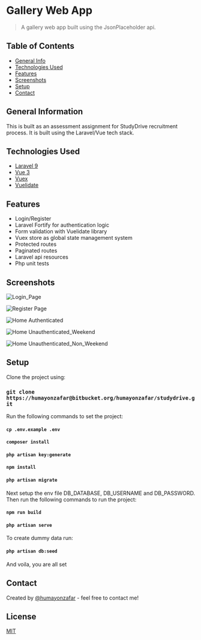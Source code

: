 # Gallery Web App
> A gallery web app built using the JsonPlaceholder api. 

## Table of Contents
* [General Info](#general-information)
* [Technologies Used](#technologies-used)
* [Features](#features)
* [Screenshots](#screenshots)
* [Setup](#setup)
* [Contact](#contact)

## General Information
This is built as an assessment assignment for StudyDrive recruitment process. It is built using the 
Laravel/Vue tech stack.

## Technologies Used
- [Laravel 9](https://laravel.com/docs/9.x/releases)
- [Vue 3](https://vuejs.org/)
- [Vuex](https://vuex.vuejs.org/)
- [Vuelidate](https://vuelidate.js.org/)

## Features
- Login/Register
- Laravel Fortify for authentication logic
- Form validation with Vuelidate library
- Vuex store as global state management system
- Protected routes
- Paginated routes
- Laravel api resources
- Php unit tests

## Screenshots
![Login_Page](https://res.cloudinary.com/humayoncloud/image/upload/v1653499924/sutdydrive/gallery_login_thkfrm.png)

![Register Page](https://res.cloudinary.com/humayoncloud/image/upload/v1653499924/sutdydrive/gallery_register_htdam9.png)

![Home Authenticated](https://res.cloudinary.com/humayoncloud/image/upload/v1653499925/sutdydrive/gallery_authenticated_o0nlzn.png)

![Home Unauthenticated_Weekend](https://res.cloudinary.com/humayoncloud/image/upload/v1653499944/sutdydrive/gallery_weekend_o8crzu.png)

![Home Unauthenticated_Non_Weekend](https://res.cloudinary.com/humayoncloud/image/upload/v1653499941/sutdydrive/gallery_home_page_non_weekend_o33kpz.png)

## Setup
Clone the project using:

### `git clone https://humayonzafar@bitbucket.org/humayonzafar/studydrive.git`

Run the following commands to set the project:

#### `cp .env.example .env`
#### `composer install`
#### `php artisan key:generate`
#### `npm install`
#### `php artisan migrate`

Next setup the env file DB_DATABASE, DB_USERNAME and DB_PASSWORD. Then run the following commands to run the project:

#### `npm run build`
#### `php artisan serve`

To create dummy data run:

#### `php artisan db:seed`

And voila, you are all set

## Contact
Created by [@humayonzafar](https://www.humayonzafar.com/contact) - feel free to contact me!

## License

[MIT](LICENSE)
